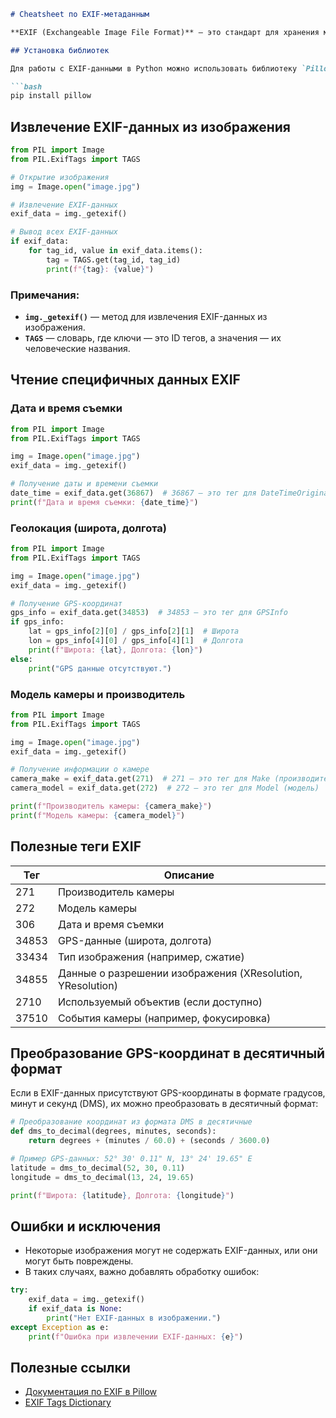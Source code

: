 ```markdown
# Cheatsheet по EXIF-метаданным

**EXIF (Exchangeable Image File Format)** — это стандарт для хранения метаданных в изображениях, таких как дата и время съемки, информация о камере, геолокация и настройки съемки.

## Установка библиотек

Для работы с EXIF-данными в Python можно использовать библиотеку `Pillow`:

```bash
pip install pillow
```

## Извлечение EXIF-данных из изображения

```python
from PIL import Image
from PIL.ExifTags import TAGS

# Открытие изображения
img = Image.open("image.jpg")

# Извлечение EXIF-данных
exif_data = img._getexif()

# Вывод всех EXIF-данных
if exif_data:
    for tag_id, value in exif_data.items():
        tag = TAGS.get(tag_id, tag_id)
        print(f"{tag}: {value}")
```

### Примечания:
- **`img._getexif()`** — метод для извлечения EXIF-данных из изображения.
- **`TAGS`** — словарь, где ключи — это ID тегов, а значения — их человеческие названия.

## Чтение специфичных данных EXIF

### Дата и время съемки

```python
from PIL import Image
from PIL.ExifTags import TAGS

img = Image.open("image.jpg")
exif_data = img._getexif()

# Получение даты и времени съемки
date_time = exif_data.get(36867)  # 36867 — это тег для DateTimeOriginal
print(f"Дата и время съемки: {date_time}")
```

### Геолокация (широта, долгота)

```python
from PIL import Image
from PIL.ExifTags import TAGS

img = Image.open("image.jpg")
exif_data = img._getexif()

# Получение GPS-координат
gps_info = exif_data.get(34853)  # 34853 — это тег для GPSInfo
if gps_info:
    lat = gps_info[2][0] / gps_info[2][1]  # Широта
    lon = gps_info[4][0] / gps_info[4][1]  # Долгота
    print(f"Широта: {lat}, Долгота: {lon}")
else:
    print("GPS данные отсутствуют.")
```

### Модель камеры и производитель

```python
from PIL import Image
from PIL.ExifTags import TAGS

img = Image.open("image.jpg")
exif_data = img._getexif()

# Получение информации о камере
camera_make = exif_data.get(271)  # 271 — это тег для Make (производитель)
camera_model = exif_data.get(272)  # 272 — это тег для Model (модель)

print(f"Производитель камеры: {camera_make}")
print(f"Модель камеры: {camera_model}")
```

## Полезные теги EXIF

| Тег       | Описание                                      |
|-----------|-----------------------------------------------|
| 271       | Производитель камеры                         |
| 272       | Модель камеры                                |
| 306       | Дата и время съемки                          |
| 34853     | GPS-данные (широта, долгота)                  |
| 33434     | Тип изображения (например, сжатие)            |
| 34855     | Данные о разрешении изображения (XResolution, YResolution) |
| 2710      | Используемый объектив (если доступно)         |
| 37510     | События камеры (например, фокусировка)        |

## Преобразование GPS-координат в десятичный формат

Если в EXIF-данных присутствуют GPS-координаты в формате градусов, минут и секунд (DMS), их можно преобразовать в десятичный формат:

```python
# Преобразование координат из формата DMS в десятичные
def dms_to_decimal(degrees, minutes, seconds):
    return degrees + (minutes / 60.0) + (seconds / 3600.0)

# Пример GPS-данных: 52° 30' 0.11" N, 13° 24' 19.65" E
latitude = dms_to_decimal(52, 30, 0.11)
longitude = dms_to_decimal(13, 24, 19.65)

print(f"Широта: {latitude}, Долгота: {longitude}")
```

## Ошибки и исключения

- Некоторые изображения могут не содержать EXIF-данных, или они могут быть повреждены.
- В таких случаях, важно добавлять обработку ошибок:

```python
try:
    exif_data = img._getexif()
    if exif_data is None:
        print("Нет EXIF-данных в изображении.")
except Exception as e:
    print(f"Ошибка при извлечении EXIF-данных: {e}")
```

## Полезные ссылки

- [Документация по EXIF в Pillow](https://pillow.readthedocs.io/en/stable/handbook/image-file-formats.html#exif)
- [EXIF Tags Dictionary](https://exiv2.org/tags.html)
